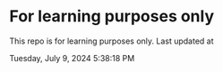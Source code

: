 # For learning purposes only
This repo is for learning purposes only.
Last updated at

Tuesday, July 9, 2024 5:38:18 PM

